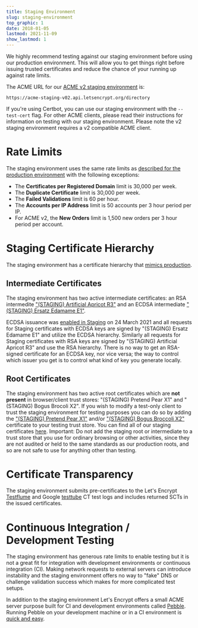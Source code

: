 ```yaml
---
title: Staging Environment
slug: staging-environment
top_graphic: 1
date: 2018-01-05
lastmod: 2021-11-09
show_lastmod: 1
---
```



We highly recommend testing against our staging environment before using our production environment. This will allow you to get things right before issuing trusted certificates and reduce the chance of your running up against rate limits.

The ACME URL for our [ACME v2 staging environment](https://community.letsencrypt.org/t/staging-endpoint-for-acme-v2/49605) is:

`https://acme-staging-v02.api.letsencrypt.org/directory`

If you're using Certbot, you can use our staging environment with the `--test-cert` flag. For other ACME clients, please read their instructions for information on testing with our staging environment. Please note the v2 staging environment requires a v2 compatible ACME client.

# Rate Limits

The staging environment uses the same rate limits as [described for the production environment](/docs/rate-limits) with the following exceptions:

* The **Certificates per Registered Domain** limit is 30,000 per week.
* The **Duplicate Certificate** limit is 30,000 per week.
* The **Failed Validations** limit is 60 per hour.
* The **Accounts per IP Address** limit is 50 accounts per 3 hour period per IP.
* For ACME v2, the **New Orders** limit is 1,500 new orders per 3 hour period per account.

# Staging Certificate Hierarchy

The staging environment has a certificate hierarchy that [mimics production](/certificates).

## Intermediate Certificates

The staging environment has two active intermediate certificates: an RSA intermedite ["(STAGING) Artificial Apricot R3"](/certs/staging/letsencrypt-stg-int-r3.pem) and an ECDSA intermediate ["(STAGING) Ersatz Edamame E1"](/certs/staging/letsencrypt-stg-int-e1.pem).

ECDSA issuance was [enabled in Staging](https://community.letsencrypt.org/t/ecdsa-issuance-available-in-staging-march-24/147839) on 24 March 2021 and all requests for Staging certificates with ECDSA keys are signed by "(STAGING) Ersatz Edamame E1" and utilize the ECDSA hierarchy. Similarly all requests for Staging certificates with RSA keys are signed by "(STAGING) Artificial Apricot R3" and use the RSA hierarchy. There is no way to get an RSA-signed certificate for an ECDSA key, nor vice versa; the way to control which issuer you get is to control what kind of key you generate locally.

## Root Certificates

The staging environment has two active root certificates which are **not present** in browser/client trust stores: "(STAGING) Pretend Pear X1" and "(STAGING) Bogus Brocoli X2". If you wish to modify a test-only client to trust the staging environment for testing purposes you can do so by adding the ["(STAGING) Pretend Pear X1"](/certs/staging/letsencrypt-stg-root-x1.pem) and/or ["(STAGING) Bogus Broccoli X2"](/certs/staging/letsencrypt-stg-root-x2.pem) certificate to your testing trust store. You can find all of our staging certificates [here](https://github.com/letsencrypt/website/tree/master/static/certs/staging).  Important: Do not add the staging root or intermediate to a trust store that you use for ordinary browsing or other activities, since they are not audited or held to the same standards as our production roots, and so are not safe to use for anything other than testing.

# Certificate Transparency

The staging environment submits pre-certificates to the Let's Encrypt [Testflume](/docs/ct-logs) and Google [testtube](http://www.certificate-transparency.org/known-logs#TOC-Test-Logs) CT test logs and includes returned SCTs in the issued certificates.

# Continuous Integration / Development Testing

The staging environment has generous rate limits to enable testing but it is not a great fit for integration with development environments or continuous integration (CI). Making network requests to external servers can introduce instability and the staging environment offers no way to "fake" DNS or challenge validation success which makes for more complicated test setups.

In addition to the staging environment Let's Encrypt offers a small ACME server purpose built for CI and development environments called [Pebble](https://github.com/letsencrypt/pebble). Running Pebble on your development machine or in a CI environment is [quick and easy](https://github.com/letsencrypt/pebble#docker).
